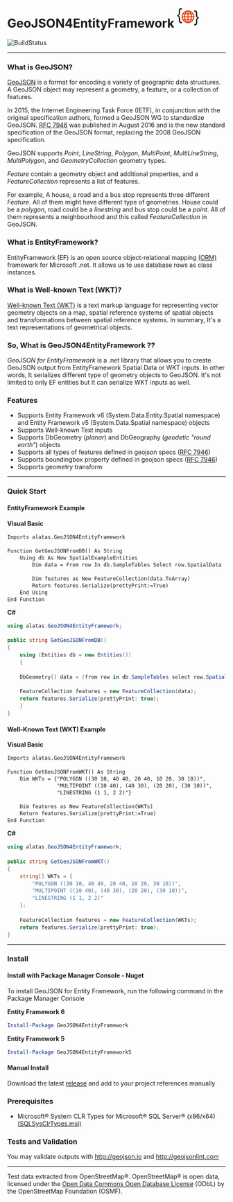 # GeoJSON4EntityFramework ![Logo](https://raw.githubusercontent.com/alatas/GeoJSON4EntityFramework/master/geojson.png)
![BuildStatus](https://sukru.visualstudio.com/_apis/public/build/definitions/ef35124c-d2ad-4375-9c78-8862c095207b/1/badge) 

___

### What is GeoJSON?
[GeoJSON](http://geojson.org/) is a format for encoding a variety of geographic data structures. A GeoJSON object may represent a geometry, a feature, or a collection of features. 

In 2015, the Internet Engineering Task Force (IETF), in conjunction with the original specification authors, formed a GeoJSON WG to standardize GeoJSON. [RFC 7946](https://tools.ietf.org/html/rfc7946) was published in August 2016 and is the new standard specification of the GeoJSON format, replacing the 2008 GeoJSON specification.

GeoJSON supports _Point_, _LineString_, _Polygon_, _MultiPoint_, _MultiLineString_, _MultiPolygon_, and _GeometryCollection_ geometry types. 

_Feature_ contain a geometry object and additional properties, and a _FeatureCollection_ represents a list of features. 

For example, A house, a road and a bus stop represents three different _Feature_. All of them might have different type of geometries. House could be a _polygon_, road could be a _linestring_ and bus stop could be a _point_. All of them represents a neighbourhood and this called _FeatureCollection_ in GeoJSON.

### What is EntityFramework?
EntityFramework (EF) is an open source object-relational mapping [(ORM)](https://en.wikipedia.org/wiki/Object-relational_mapping) framework for Microsoft .net. It allows us to use database rows as class instances.

### What is Well-known Text (WKT)?
[Well-known Text (WKT)](https://en.wikipedia.org/wiki/Well-known_text) is a text markup language for representing vector geometry objects on a map, spatial reference systems of spatial objects and transformations between spatial reference systems. In summary, It's a text representations of geometrical objects.

### So, What is GeoJSON4EntityFramework ??
_GeoJSON for EntityFramework_ is a .net library that allows you to create GeoJSON output from EntityFramework Spatial Data or WKT inputs. In other words, It serializes different type of geometry objects to GeoJSON. It's not limited to only EF entities but It can serialize WKT inputs as well.

### Features
- Supports Entity Framework v6 (System.Data.Entity.Spatial namespace) and Entity Framework v5 (System.Data.Spatial namespace) objects
- Supports Well-known Text inputs
- Supports DbGeometry (*planar*) and DbGeography (*geodetic "round earth"*) objects
- Supports all types of features defined in geojson specs ([RFC 7946](https://tools.ietf.org/html/rfc7946))
- Supports boundingbox property defined in geojson specs ([RFC 7946](https://tools.ietf.org/html/rfc7946))
- Supports geometry transform

---

### Quick Start

#### EntityFramework Example

**Visual Basic**

```vbnet
Imports alatas.GeoJSON4EntityFramework

Function GetGeoJSONFromDB() As String
    Using db As New SpatialExampleEntities
        Dim data = From row In db.SampleTables Select row.SpatialData

        Dim features as New FeatureCollection(data.ToArray)
        Return features.Serialize(prettyPrint:=True)
    End Using
End Function
```

**C#**

```csharp
using alatas.GeoJSON4EntityFramework;

public string GetGeoJSONFromDB()
{
    using (Entities db = new Entities())
    {

    DbGeometry[] data = (from row in db.SampleTables select row.SpatialData).ToArray();
    
    FeatureCollection features = new FeatureCollection(data);
    return features.Serialize(prettyPrint: true);
    }
}
```

#### Well-Known Text (WKT) Example

**Visual Basic**

```vbnet
Imports alatas.GeoJSON4EntityFramework

Function GetGeoJSONFromWKT() As String
    Dim WKTs = {"POLYGON ((30 10, 40 40, 20 40, 10 20, 30 10))",
                "MULTIPOINT ((10 40), (40 30), (20 20), (30 10))",
                "LINESTRING (1 1, 2 2)"}

    Dim features as New FeatureCollection(WKTs)
    Return features.Serialize(prettyPrint:=True)
End Function
```

**C#**

```csharp
using alatas.GeoJSON4EntityFramework;

public string GetGeoJSONFromWKT()
{
    string[] WKTs = {
        "POLYGON ((30 10, 40 40, 20 40, 10 20, 30 10))",
        "MULTIPOINT ((10 40), (40 30), (20 20), (30 10))",
        "LINESTRING (1 1, 2 2)"
    };

    FeatureCollection features = new FeatureCollection(WKTs);
    return features.Serialize(prettyPrint: true);
}
```

---

### Install

#### Install with Package Manager Console - Nuget

To install GeoJSON for Entity Framework, run the following command in the Package Manager Console

**Entity Framework 6**

```powershell
Install-Package GeoJSON4EntityFramework
```

**Entity Framework 5**

```powershell
Install-Package GeoJSON4EntityFramework5
```

#### Manual Install
Download the latest [release](https://github.com/alatas/GeoJSON4EntityFramework/releases) and add to your project references manually

### Prerequisites
* Microsoft® System CLR Types for Microsoft® SQL Server® (x86/x64) [(SQLSysClrTypes.msi)](https://www.microsoft.com/en-us/download/details.aspx?id=49999)

### Tests and Validation
You may validate outputs with http://geojson.io and http://geojsonlint.com
___
Test data extracted from OpenStreetMap®. OpenStreetMap® is open data, licensed under the [Open Data Commons Open Database License](http://opendatacommons.org/licenses/odbl/) (ODbL) by the OpenStreetMap Foundation (OSMF).
